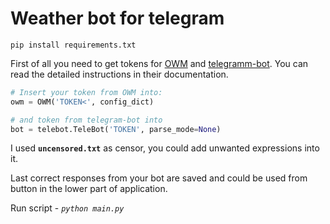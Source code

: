 # Weather bot for telegram

<code>pip install requirements.txt</code>


<p>First of all you need to get tokens for <a href="https://pypi.org/project/pyowm/" rel="nofollow">OWM</a> and <a href="https://pypi.org/project/pyTelegramBotAPI/" rel="nofollow">telegramm-bot</a>. You can read the detailed instructions in their documentation.</p>

```python
# Insert your token from OWM into:
owm = OWM('TOKEN<', config_dict)

# and token from telegram-bot into
bot = telebot.TeleBot('TOKEN', parse_mode=None)
```

<p>I used <code><b>uncensored.txt</b></code> as censor, you could add unwanted expressions into it.</p>

<p>Last correct responses from your bot are saved and could be used from button in the lower part of application.</p>


<p>Run script - <code><i>python main.py</i></code></p>

